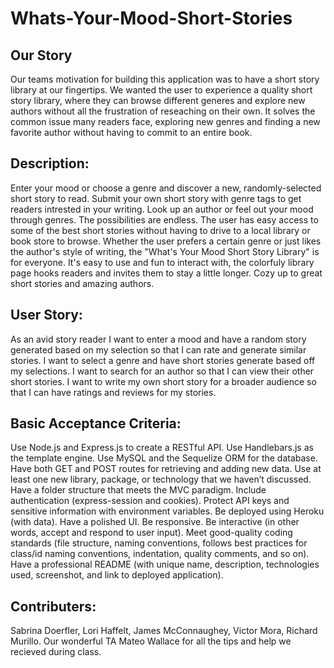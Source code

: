 # Whats-Your-Mood-Short-Stories


## Our Story
Our teams motivation for building this application was to have a short story library at our fingertips. We wanted the user to experience a quality short story library, where they can browse different generes and explore new authors without all the frustration of reseaching on their own. It solves the common issue many readers face, exploring new genres and finding a new favorite author without having to commit to an entire book.

## Description:

Enter your mood or choose a genre and discover a new, randomly-selected short story to read. Submit your own short story with genre tags to get readers intrested in your writing. Look up an author or feel out your mood through genres. The possibilities are endless. The user has easy access to some of the best short stories without having to drive to a local library or book store to browse. Whether the user prefers a certain genre or just likes the author's style of writing, the "What's Your Mood Short Story Library" is for everyone.  It's easy to use and fun to interact with, the colorfuly library page hooks readers and invites them to stay a little longer. Cozy up to great short stories and amazing authors. 

## User Story: 

As an avid story reader 
I want to enter a mood and have a random story generated based on my selection so that I can rate and generate similar stories.
I want to select a genre and have short stories generate based off my selections.
I want to search for an author so that I can view their other short stories. 
I want to write my own short story for a broader audience so that I can have ratings and reviews for my stories. 

## Basic Acceptance Criteria:

Use Node.js and Express.js to create a RESTful API.
Use Handlebars.js as the template engine.
Use MySQL and the Sequelize ORM for the database.
Have both GET and POST routes for retrieving and adding new data.
Use at least one new library, package, or technology that we haven’t discussed.
Have a folder structure that meets the MVC paradigm.
Include authentication (express-session and cookies).
Protect API keys and sensitive information with environment variables.
Be deployed using Heroku (with data).
Have a polished UI.
Be responsive.
Be interactive (in other words, accept and respond to user input).
Meet good-quality coding standards (file structure, naming conventions, follows best practices for class/id naming conventions, indentation, quality comments, and so on).
Have a professional README (with unique name, description, technologies used, screenshot, and link to deployed application).

## Contributers:

Sabrina Doerfler,
Lori Haffelt,
James McConnaughey,
Victor Mora,
Richard Murillo.
Our wonderful TA Mateo Wallace for all the tips and help we recieved during class.

